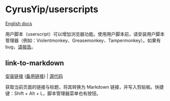 # CyrusYip/userscripts

[English docs](README.md)

用户脚本（userscript）可以增加浏览器功能。使用用户脚本前，请安装用户脚本管理器（例如：Violentmonkey、Greasemonkey、Tampermonkey）。如果有 bug，[请报告](https://github.com/CyrusYip/userscripts/issues)。

## link-to-markdown

[安装链接][安装链接] ([备用链接][备用链接]) | [源代码][源代码]

[安装链接]: https://github.com/CyrusYip/userscripts/raw/main/scripts/link-to-markdown.user.js
[备用链接]: https://cdn.jsdelivr.net/gh/CyrusYip/userscripts@main/scripts/link-to-markdown.user.js
[源代码]: scripts/link-to-markdown.user.js

获取当前页面的链接与标题，将其转换为 Markdown 链接，并写入剪贴板。快捷键：Shift + Alt + L，脚本管理器菜单也有按钮。